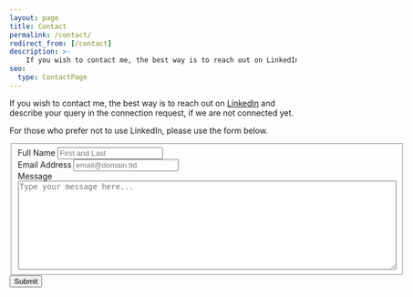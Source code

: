 ```yaml
---
layout: page
title: Contact
permalink: /contact/
redirect_from: [/contact]
description: >-
    If you wish to contact me, the best way is to reach out on LinkedIn. For those who prefer not to use LinkedIn, please use the form on this page.
seo:
  type: ContactPage
---
```

If you wish to contact me, the best way is to reach out on [LinkedIn](https://www.linkedin.com/in/iromanovsky) and describe your query in the connection request, if we are not connected yet.

For those who prefer not to use LinkedIn, please use the form below.

<form id="fs-frm" name="simple-contact-form" accept-charset="utf-8" action="https://formspree.io/f/xdordkpb" method="post" markdown="0">
  <fieldset id="fs-frm-inputs">
    <label for="full-name">Full Name</label>
    <input type="text" name="name" id="full-name" placeholder="First and Last" required=""><br/>
    <label for="email-address">Email Address</label>
    <input type="email" name="_replyto" id="email-address" placeholder="email@domain.tld" required=""><br/>
    <label for="message">Message</label>
    <textarea rows="10" cols="80"  name="message" id="message" placeholder="Type your message here..." required=""></textarea>
    <input type="hidden" name="_subject" id="email-subject" value="Contact Form Submission">
  </fieldset>
  <input type="submit" value="Submit">
</form>

